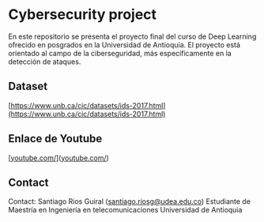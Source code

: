 # Cybersecurity project

En este repositorio se presenta el proyecto final del curso de Deep Learning ofrecido en posgrados en la Universidad de Antioquia. El proyecto está orientado al campo de la ciberseguridad, más específicamente en la detección de ataques.

## Dataset 

[https://www.unb.ca/cic/datasets/ids-2017.html](https://www.unb.ca/cic/datasets/ids-2017.html)

## Enlace de Youtube

[[youtube.com/](https://youtu.be/fEwNMzNNVWc)]([youtube.com/](https://youtu.be/fEwNMzNNVWc))

## Contact

Contact: Santiago Rios Guiral (santiago.riosg@udea.edu.co)
Estudiante de Maestría en Ingeniería en telecomunicaciones
Universidad de Antioquia
